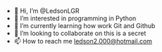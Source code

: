 - 👋 Hi, I’m @LedsonLGR
- 👀 I’m interested in programming in Python
- 🌱 I’m currently learning how work Git and Github
- 💞️ I’m looking to collaborate on this is a secret
- 📫 How to reach me ledson2.000@hotmail.com

<!---
LedsonLGR/LedsonLGR is a ✨ special ✨ repository because its `README.md` (this file) appears on your GitHub profile.
You can click the Preview link to take a look at your changes.
--->
